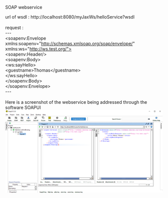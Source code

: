SOAP webservice


url of wsdl : http://localhost:8080/myJaxWs/helloService?wsdl <br/>
<br/>
request :<br/>
---<br/>
<soapenv:Envelope xmlns:soapenv="http://schemas.xmlsoap.org/soap/envelope/" xmlns:ws="http://ws.test.org/"><br/>
  &lt;soapenv:Header/><br/>
    &lt;soapenv:Body><br/>
      &lt;ws:sayHello><br/>
        &lt;guestname>Thomas&lt;/guestname><br/>
      &lt;/ws:sayHello><br/>
    &lt;/soapenv:Body><br/>
&lt;/soapenv:Envelope><br/>
---<br/>
<br/>
Here is a screenshot of the webservice being addressed through the software SOAPUI<br/>
![Request executed through SOAPUI](./request_in_SOAPUI.png)
